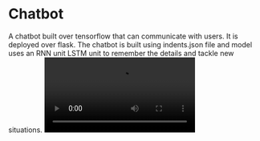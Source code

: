 # Chatbot
A chatbot built over tensorflow that can communicate with users. It is deployed over flask. The chatbot is built using indents.json file and model uses an RNN unit LSTM unit to remember the details and tackle new situations.
![video_description](/video.mp4)
